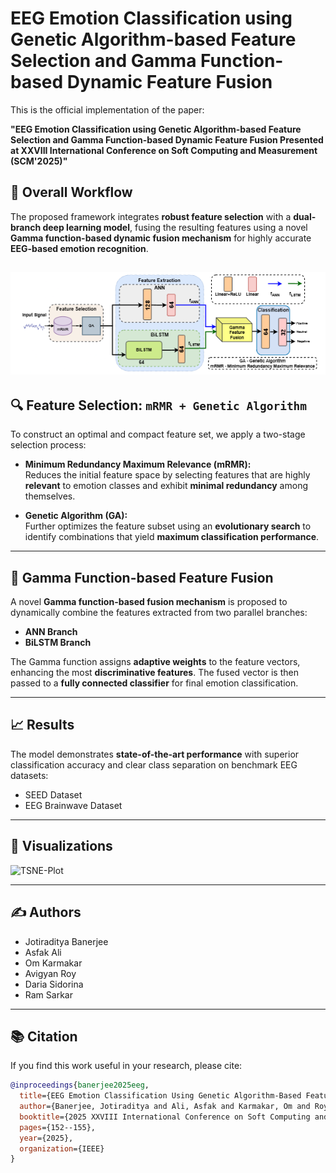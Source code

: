 # EEG Emotion Classification using Genetic Algorithm-based Feature Selection and Gamma Function-based Dynamic Feature Fusion

This is the official implementation of the paper:

**"EEG Emotion Classification using Genetic Algorithm-based Feature Selection and Gamma Function-based Dynamic Feature Fusion Presented at XXVIII International Conference on Soft Computing and Measurement (SCM'2025)"**

## 🧠 Overall Workflow

The proposed framework integrates **robust feature selection** with a **dual-branch deep learning model**, fusing the resulting features using a novel **Gamma function-based dynamic fusion mechanism** for highly accurate **EEG-based emotion recognition**.

![architecture](https://github.com/praetorian2710/Emotion-Recognition-mRMR-GA-Gamma/blob/main/assets/architechture.png)
---

## 🔍 Feature Selection: `mRMR + Genetic Algorithm`

To construct an optimal and compact feature set, we apply a two-stage selection process:

- **Minimum Redundancy Maximum Relevance (mRMR):**  
  Reduces the initial feature space by selecting features that are highly **relevant** to emotion classes and exhibit **minimal redundancy** among themselves.

- **Genetic Algorithm (GA):**  
  Further optimizes the feature subset using an **evolutionary search** to identify combinations that yield **maximum classification performance**.

---

## 🔗 Gamma Function-based Feature Fusion

A novel **Gamma function-based fusion mechanism** is proposed to dynamically combine the features extracted from two parallel branches:

- **ANN Branch**
- **BiLSTM Branch**

The Gamma function assigns **adaptive weights** to the feature vectors, enhancing the most **discriminative features**. The fused vector is then passed to a **fully connected classifier** for final emotion classification.

---

## 📈 Results

The model demonstrates **state-of-the-art performance** with superior classification accuracy and clear class separation on benchmark EEG datasets:

- SEED Dataset
- EEG Brainwave Dataset

---

## 🎯 Visualizations

![TSNE-Plot](https://github.com/praetorian2710/Emotion-Recognition-mRMR-GA-Gamma/assets/tsne.png)

---

## ✍️ Authors

- Jotiraditya Banerjee  
- Asfak Ali  
- Om Karmakar  
- Avigyan Roy  
- Daria Sidorina  
- Ram Sarkar  

---

## 📚 Citation

If you find this work useful in your research, please cite:

```bibtex
@inproceedings{banerjee2025eeg,
  title={EEG Emotion Classification Using Genetic Algorithm-Based Feature Selection and Gamma Function-Based Dynamic Feature Fusion},
  author={Banerjee, Jotiraditya and Ali, Asfak and Karmakar, Om and Roy, Avigyan and Sidorina, Daria and Sarkar, Ram},
  booktitle={2025 XXVIII International Conference on Soft Computing and Measurements (SCM)},
  pages={152--155},
  year={2025},
  organization={IEEE}
}
